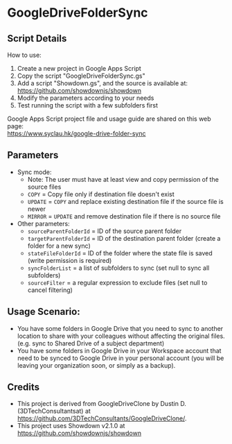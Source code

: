 # GoogleDriveFolderSync

## Script Details

How to use:
1. Create a new project in Google Apps Script
2. Copy the script "GoogleDriveFolderSync.gs"
3. Add a script "Showdown.gs", and the source is available at:
   https://github.com/showdownjs/showdown
4. Modify the parameters according to your needs
5. Test running the script with a few subfolders first

Google Apps Script project file and usage guide are shared on this web page:  
https://www.syclau.hk/google-drive-folder-sync

## Parameters

- Sync mode:
  - Note: The user must have at least view and copy permission of the source files
  - `COPY` = Copy file only if destination file doesn't exist
  - `UPDATE` = `COPY` and replace existing destination file if the source file is newer
  - `MIRROR` = `UPDATE` and remove destination file if there is no source file
- Other parameters:
  - `sourceParentFolderId` = ID of the source parent folder
  - `targetParentFolderId` = ID of the destination parent folder (create a folder for a new sync)
  - `stateFileFolderId` = ID of the folder where the state file is saved (write permission is required)
  - `syncFolderList` = a list of subfolders to sync (set null to sync all subfolders)
  - `sourceFilter` = a regular expression to exclude files (set null to cancel filtering)

## Usage Scenario:

- You have some folders in Google Drive that you need to sync to another location to share with your colleagues without affecting the original files. (e.g. sync to Shared Drive of a subject department)
- You have some folders in Google Drive in your Workspace account that need to be synced to Google Drive in your personal account (you will be leaving your organization soon, or simply as a backup).

## Credits

- This project is derived from GoogleDriveClone by Dustin D. (3DTechConsultantsat) at https://github.com/3DTechConsultants/GoogleDriveClone/.
- This project uses Showdown v2.1.0 at https://github.com/showdownjs/showdown 
